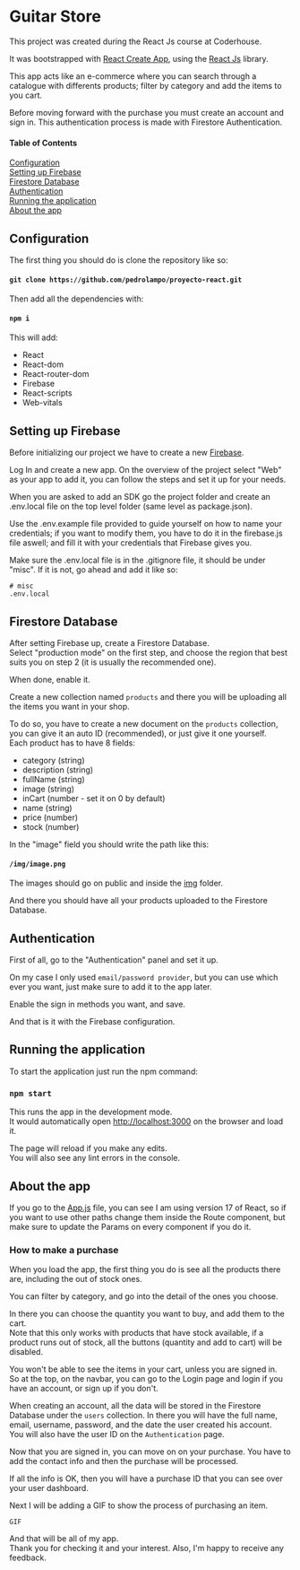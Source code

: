 # Guitar Store

This project was created during the React Js course at Coderhouse.

It was bootstrapped with [React Create App](https://github.com/facebook/create-react-app), using the [React Js](https://reactjs.org/) library.

This app acts like an e-commerce where you can search through a catalogue with differents products; filter by category and add the items to you cart.

Before moving forward with the purchase you must create an account and sign in. This authentication process is made with Firestore Authentication.

#### Table of Contents

[Configuration](https://github.com/pedrolampo/proyecto-react#configuration)<br>
[Setting up Firebase](https://github.com/pedrolampo/proyecto-react#setting-up-firebase)<br>
[Firestore Database](https://github.com/pedrolampo/proyecto-react#firestore-database)<br>
[Authentication](https://github.com/pedrolampo/proyecto-react#authentication)<br>
[Running the application](https://github.com/pedrolampo/proyecto-react#running-the-application)<br>
[About the app](https://github.com/pedrolampo/proyecto-react#about-the-app)<br>

## Configuration

The first thing you should do is clone the repository like so:

#### `git clone https://github.com/pedrolampo/proyecto-react.git`

Then add all the dependencies with:

#### `npm i`

This will add:

-   React
-   React-dom
-   React-router-dom
-   Firebase
-   React-scripts
-   Web-vitals

## Setting up Firebase

Before initializing our project we have to create a new [Firebase](https://firebase.google.com/).

Log In and create a new app. On the overview of the project select "Web" as your app to add it, you can follow the steps and set it up for your needs.

When you are asked to add an SDK go the project folder and create an .env.local file on the top level folder (same level as package.json).

Use the .env.example file provided to guide yourself on how to name your credentials; if you want to modify them, you have to do it in the firebase.js file aswell; and fill it with your credentials that Firebase gives you.

Make sure the .env.local file is in the .gitignore file, it should be under "misc". If it is not, go ahead and add it like so:

```
# misc
.env.local
```

## Firestore Database

After setting Firebase up, create a Firestore Database.<br>
Select "production mode" on the first step, and choose the region that best suits you on step 2 (it is usually the recommended one).

When done, enable it.

Create a new collection named `products` and there you will be uploading all the items you want in your shop.

To do so, you have to create a new document on the `products` collection, you can give it an auto ID (recommended), or just give it one yourself.<br>
Each product has to have 8 fields:

-   category (string)
-   description (string)
-   fullName (string)
-   image (string)
-   inCart (number - set it on 0 by default)
-   name (string)
-   price (number)
-   stock (number)

In the "image" field you should write the path like this:

#### `/img/image.png`

The images should go on public and inside the [img](https://github.com/pedrolampo/proyecto-react/tree/main/public/img) folder.

And there you should have all your products uploaded to the Firestore Database.

## Authentication

First of all, go to the "Authentication" panel and set it up.

On my case I only used `email/password provider`, but you can use which ever you want, just make sure to add it to the app later.

Enable the sign in methods you want, and save.

And that is it with the Firebase configuration.

## Running the application

To start the application just run the npm command:

### `npm start`

This runs the app in the development mode.<br>
It would automatically open [http://localhost:3000](http://localhost:3000) on the browser and load it.

The page will reload if you make any edits.<br>
You will also see any lint errors in the console.

## About the app

If you go to the [App.js](https://github.com/pedrolampo/proyecto-react/blob/main/src/App.js) file, you can see I am using version 17 of React, so if you want to use other paths change them inside the Route component, but make sure to update the Params on every component if you do it.

### How to make a purchase

When you load the app, the first thing you do is see all the products there are, including the out of stock ones.

You can filter by category, and go into the detail of the ones you choose.

In there you can choose the quantity you want to buy, and add them to the cart.<br>
Note that this only works with products that have stock available, if a product runs out of stock, all the buttons (quantity and add to cart) will be disabled.

You won't be able to see the items in your cart, unless you are signed in.<br>
So at the top, on the navbar, you can go to the Login page and login if you have an account, or sign up if you don't.

When creating an account, all the data will be stored in the Firestore Database under the `users` collection. In there you will have the full name, email, username, password, and the date the user created his account.<br>
You will also have the user ID on the `Authentication` page.

Now that you are signed in, you can move on on your purchase. You have to add the contact info and then the purchase will be processed.

If all the info is OK, then you will have a purchase ID that you can see over your user dashboard.

Next I will be adding a GIF to show the process of purchasing an item.

`GIF`

And that will be all of my app.<br>
Thank you for checking it and your interest. Also, I'm happy to receive any feedback.
